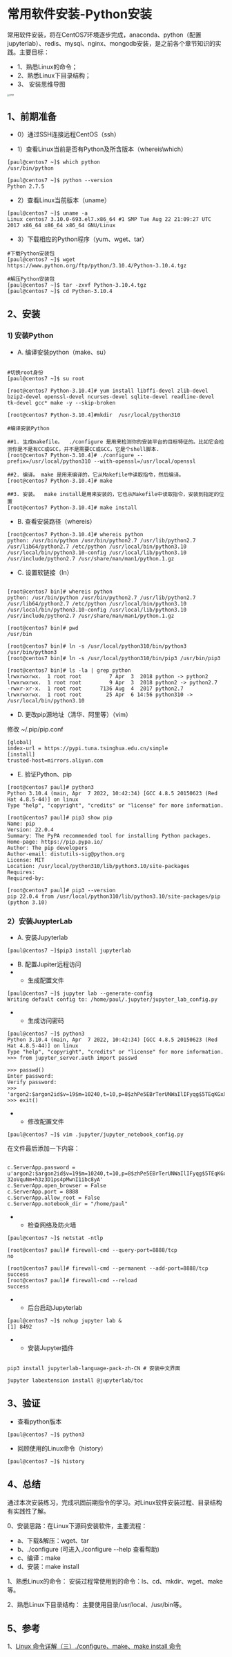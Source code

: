 # 常用软件安装-Python安装

常用软件安装，将在CentOS7环境逐步完成，anaconda、python（配置jupyterlab）、redis、mysql、nginx、mongodb安装，是之前各个章节知识的实践。主要目标：

- 1、熟悉Linux的命令；
- 2、熟悉Linux下目录结构；
- 3、 安装思维导图

<img src="./res/0801.png" alt="0701" style="zoom:33%;" />

## 1、前期准备

- 0）通过SSH连接远程CentOS（ssh）

- 1）查看Linux当前是否有Python及所含版本（whereis\which）

```shell
[paul@centos7 ~]$ which python
/usr/bin/python

[paul@centos7 ~]$ python --version
Python 2.7.5
```

- 2）查看Linux当前版本（uname）

```shell 
[paul@centos7 ~]$ uname -a
Linux centos7 3.10.0-693.el7.x86_64 #1 SMP Tue Aug 22 21:09:27 UTC 2017 x86_64 x86_64 x86_64 GNU/Linux
```

- 3）下载相应的Python程序（yum、wget、tar）

```shell
#下载Python安装包
[paul@centos7 ~]$ wget https://www.python.org/ftp/python/3.10.4/Python-3.10.4.tgz

#解压Python安装包
[paul@centos7 ~]$ tar -zxvf Python-3.10.4.tgz
[paul@centos7 ~]$ cd Python-3.10.4
```

## 2、安装

### 1) 安装Python

- A. 编译安装python（make、su）

```shell

#切换root身份
[paul@centos7 ~]$ su root

[root@centos7 Python-3.10.4]# yum install libffi-devel zlib-devel bzip2-devel openssl-devel ncurses-devel sqlite-devel readline-devel tk-devel gcc* make -y --skip-broken

[root@centos7 Python-3.10.4]#mkdir  /usr/local/python310

#编译安装Python

##1. 生成makefile。  ./configure 是用来检测你的安装平台的目标特征的。比如它会检测你是不是有CC或GCC，并不是需要CC或GCC，它是个shell脚本.
[root@centos7 Python-3.10.4]# ./configure --prefix=/usr/local/python310 --with-openssl=/usr/local/openssl

##2. 编译。 make 是用来编译的，它从Makefile中读取指令，然后编译。
[root@centos7 Python-3.10.4]# make

##3. 安装。  make install是用来安装的，它也从Makefile中读取指令，安装到指定的位置
[root@centos7 Python-3.10.4]# make install

```

- B. 查看安装路径（whereis）

```shell 
[root@centos7 Python-3.10.4]# whereis python
python: /usr/bin/python /usr/bin/python2.7 /usr/lib/python2.7 /usr/lib64/python2.7 /etc/python /usr/local/bin/python3.10 /usr/local/bin/python3.10-config /usr/local/lib/python3.10 /usr/include/python2.7 /usr/share/man/man1/python.1.gz
```

- C. 设置软链接（ln）

```shell

[root@centos7 bin]# whereis python
python: /usr/bin/python /usr/bin/python2.7 /usr/lib/python2.7 /usr/lib64/python2.7 /etc/python /usr/local/bin/python3.10 /usr/local/bin/python3.10-config /usr/local/lib/python3.10 /usr/include/python2.7 /usr/share/man/man1/python.1.gz

[root@centos7 bin]# pwd
/usr/bin

[root@centos7 bin]# ln -s /usr/local/python310/bin/python3 /usr/bin/python3
[root@centos7 bin]# ln -s /usr/local/python310/bin/pip3 /usr/bin/pip3

[root@centos7 bin]# ls -la | grep python
lrwxrwxrwx.  1 root root         7 Apr  3  2018 python -> python2
lrwxrwxrwx.  1 root root         9 Apr  3  2018 python2 -> python2.7
-rwxr-xr-x.  1 root root      7136 Aug  4  2017 python2.7
lrwxrwxrwx.  1 root root        25 Apr  6 14:56 python310 -> /usr/local/bin/python3.10
```

- D. 更改pip源地址（清华、阿里等）（vim）

修改 ~/.pip/pip.conf

```shell
[global]
index-url = https://pypi.tuna.tsinghua.edu.cn/simple
[install]
trusted-host=mirrors.aliyun.com
```

- E. 验证Python、pip

```shell
[root@centos7 paul]# python3
Python 3.10.4 (main, Apr  7 2022, 10:42:34) [GCC 4.8.5 20150623 (Red Hat 4.8.5-44)] on linux
Type "help", "copyright", "credits" or "license" for more information.

[root@centos7 paul]# pip3 show pip
Name: pip
Version: 22.0.4
Summary: The PyPA recommended tool for installing Python packages.
Home-page: https://pip.pypa.io/
Author: The pip developers
Author-email: distutils-sig@python.org
License: MIT
Location: /usr/local/python310/lib/python3.10/site-packages
Requires:
Required-by:

[root@centos7 paul]# pip3 --version
pip 22.0.4 from /usr/local/python310/lib/python3.10/site-packages/pip (python 3.10)
```

### 2）安装JuypterLab

- A. 安装Jupyterlab

```shell
[paul@centos7 ~]$pip3 install jupyterlab
```

- B. 配置Jupiter远程访问
- + 生成配置文件

```shell
[paul@centos7 ~]$ jupyter lab --generate-config
Writing default config to: /home/paul/.jupyter/jupyter_lab_config.py
```

- + 生成访问密码

```shell
[paul@centos7 ~]$ python3
Python 3.10.4 (main, Apr  7 2022, 10:42:34) [GCC 4.8.5 20150623 (Red Hat 4.8.5-44)] on linux 
Type "help", "copyright", "credits" or "license" for more information. 
>>> from jupyter_server.auth import passwd

>>> passwd()                                                                      Enter password:                                                     Verify password:
>>> 'argon2:$argon2id$v=19$m=10240,t=10,p=8$zhPe5EBrTerUNWaIlIFyqg$5TEqKGxX0ONY232oVquNm+h3z3D1ps4pMwnI1ibc8yA'
>>> exit()
```

- + 修改配置文件

```shell
[paul@centos7 ~]$ vim .jupyter/jupyter_notebook_config.py
```

在文件最后添加一下内容：

```shell

c.ServerApp.password = u'argon2:$argon2id$v=19$m=10240,t=10,p=8$zhPe5EBrTerUNWaIlIFyqg$5TEqKGxX0ONY2     32oVquNm+h3z3D1ps4pMwnI1ibc8yA'
c.ServerApp.open_browser = False
c.ServerApp.port = 8888
c.ServerApp.allow_root = False
c.ServerApp.notebook_dir = "/home/paul"

```

- + 检查网络及防火墙

```shell
[paul@centos7 ~]$ netstat -ntlp

[root@centos7 paul]# firewall-cmd --query-port=8888/tcp
no

[root@centos7 paul]# firewall-cmd --permanent --add-port=8888/tcp
success
[root@centos7 paul]# firewall-cmd --reload
success

```

- + 后台启动Jupyterlab

```shell
[paul@centos7 ~]$ nohup jupyter lab &
[1] 8492
```

- + 安装Jupyter插件

```shell

pip3 install jupyterlab-language-pack-zh-CN # 安装中文界面

jupyter labextension install @jupyterlab/toc

```

## 3、验证

- 查看python版本

```shell
[paul@centos7 ~]$ python3
```

- 回顾使用的Linux命令（history）

```shell
[paul@centos7 ~]$ history
```

## 4、总结

通过本次安装练习，完成巩固前期指令的学习。对Linux软件安装过程、目录结构有实践性了解。

0、安装思路：在Linux下源码安装软件，主要流程：
- a、下载&解压：wget、tar
- b、./configure (可进入./configure --help 查看帮助)
- c、编译：make
- d、安装：make install

1、熟悉Linux的命令：
安装过程常使用到的命令：ls、cd、mkdir、wget、make等。

2、熟悉Linux下目录结构：
主要使用目录/usr/local、/usr/bin等。

## 5、参考

1、[Linux 命令详解（三）./configure、make、make install 命令](https://www.cnblogs.com/tinywan/p/7230039.html)
